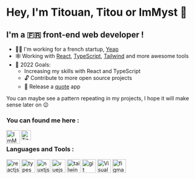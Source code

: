# Hey, I'm Titouan, Titou or ImMyst 👋
## I'm a 🇫🇷 front-end web developer !

- 👨‍💻 I'm working for a french startup, [Yeap][yeap]
- 🕸 Working with [React][react], [TypeScript][typescript], [Tailwind][tailwind] and more awesome tools
- 🥅 2022 Goals:
  - Increasing my skills with React and TypeScript
  - 🔓 Contribute to more open source projects
  - 📜 Release a [quote][kuotes] app

You can maybe see a pattern repeating in my projects, I hope it will make sense later on 😉

### You can found me here :

[<img align="left" alt="ImMyst | Twitter" width="36px" src="https://cdn.worldvectorlogo.com/logos/twitter-6.svg">][twitter]
[<img align="left" alt="Titouan Galvani | LinkedIn" width="26px" src="https://cdn.worldvectorlogo.com/logos/linkedin-icon-2.svg" />][linkedin]

<br />

### Languages and Tools :

<p align="left">
  <img src="https://cdn.worldvectorlogo.com/logos/react-2.svg" alt="reactjs" width="36" height="36"/>
  <img src="https://cdn.worldvectorlogo.com/logos/typescript.svg" alt="typescriptlang" width="36" height="36"/>
  <img src="https://cdn.worldvectorlogo.com/logos/nuxt-2.svg" alt="nuxtjs" width="36" height="36"/>
  <img src="https://cdn.worldvectorlogo.com/logos/vue-9.svg" alt="vuejs" width="36" height="36"/>
  <img src="https://cdn.worldvectorlogo.com/logos/tailwind-css-2.svg" alt="tailwind" width="36" height="36"/>
  <img src="https://cdn.worldvectorlogo.com/logos/git-icon.svg" alt="git" width="36" height="36"/>
  <img alt="Visual Studio Code" width="36" height="36" src="https://cdn.worldvectorlogo.com/logos/visual-studio-code-1.svg"/>
  <img src="https://cdn.worldvectorlogo.com/logos/figma-1.svg" alt="figma" width="36" height="36"/> 
</p>

[yeap]: https://yeap.ai
[kuotes]: https://github.com/immyst/kuotes
[react]: https://fr.reactjs.org/
[typescript]: https://typescriptlang.org/
[tailwind]: https://tailwindcss.com
[twitter]: https://twitter.com/ImMyst_
[linkedin]: https://www.linkedin.com/in/titouan-galvani
